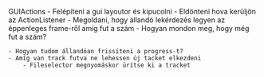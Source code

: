 GUIActions
    - Felépíteni a gui layoutor és kipucolni
    - Eldönteni hova kerüljön az ActionListener
    - Megoldani, hogy állandó lekérdezés legyen az éppenleges frame-ről amíg fut a szám
        - Hogyan mondon meg, hogy még fut a szám?

    - Hogyan tudom állandóan frissíteni a progress-t?
    - Amíg van track futva ne lehessen új tacket elkezdeni
        - Fileselector megnyomáskor ürítse ki a tracket
